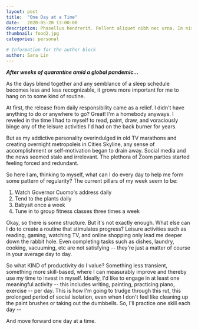 ```yaml
---
layout: post
title:  "One Day at a Time"
date:   2020-05-20 13:00:00
description: Phasellus hendrerit. Pellent aliquet nibh nec urna. In nis aliquet vel, dapibus id, mattis.
thumbnail: food2.jpg
categories: personal

# Information for the author block
author: Sara Lin
---
```


<b><i>After weeks of quarantine amid a global pandemic...</i></b>

As the days blend together and any semblance of a sleep schedule becomes less and less recognizable, it grows more important for me to hang on to some kind of routine. 

At first, the release from daily responsibility came as a relief. I didn't have anything to do or anywhere to go? Great! I'm a homebody anyways. I reveled in the time I had to myself to read, paint, draw, and voraciously binge any of the leisure activities I'd had on the back burner for years. 

But as my addictive personality overindulged in old TV marathons and creating overnight metropoleis in Cities Skyline, any sense of accomplishment or self-motivation began to drain away. Social media and the news seemed stale and irrelevant. The plethora of Zoom parties started feeling forced and redundant.

So here I am, thinking to myself, what can I do every day to help me form some pattern of regularity? The current pillars of my week seem to be:
  1. Watch Governor Cuomo's address daily
  2. Tend to the plants daily 
  3. Babysit once a week 
  4. Tune in to group fitness classes three times a week

Okay, so there is some structure. But it's not exactly enough. What else can I do to create a routine that stimulates progress? Leisure activities such as reading, gaming, watching TV, and online shopping only lead me deeper down the rabbit hole. Even completing tasks such as dishes, laundry, cooking, vacuuming, etc are not satisfying -- they're just a matter of course in your average day to day. 

So what KIND of productivity do I value? Something less transient, something more skill-based, where I can measurably improve and thereby use my time to invest in myself. Ideally, I'd like to engage in at least one meaningful activity -- this includes writing, painting, practicing piano, exercise -- per day. This is how I'm going to trudge through this rut, this prolonged period of social isolation, even when I don't feel like cleaning up the paint brushes or taking out the dumbbells. So, I'll practice one skill each day --

And move forward one day at a time.
